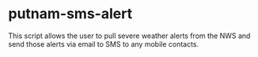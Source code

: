 # putnam-sms-alert
This script allows the user to pull severe weather alerts from the NWS and send those alerts via email to SMS to any mobile contacts.
